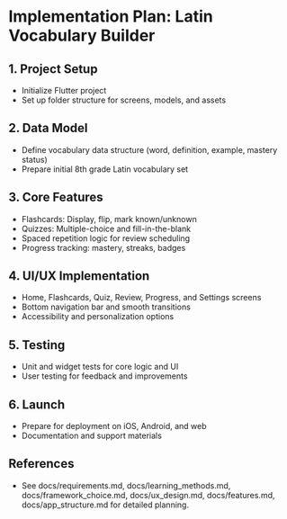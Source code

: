# Implementation Plan: Latin Vocabulary Builder

## 1. Project Setup
- Initialize Flutter project
- Set up folder structure for screens, models, and assets

## 2. Data Model
- Define vocabulary data structure (word, definition, example, mastery status)
- Prepare initial 8th grade Latin vocabulary set

## 3. Core Features
- Flashcards: Display, flip, mark known/unknown
- Quizzes: Multiple-choice and fill-in-the-blank
- Spaced repetition logic for review scheduling
- Progress tracking: mastery, streaks, badges

## 4. UI/UX Implementation
- Home, Flashcards, Quiz, Review, Progress, and Settings screens
- Bottom navigation bar and smooth transitions
- Accessibility and personalization options

## 5. Testing
- Unit and widget tests for core logic and UI
- User testing for feedback and improvements

## 6. Launch
- Prepare for deployment on iOS, Android, and web
- Documentation and support materials

## References
- See docs/requirements.md, docs/learning_methods.md, docs/framework_choice.md, docs/ux_design.md, docs/features.md, docs/app_structure.md for detailed planning.
